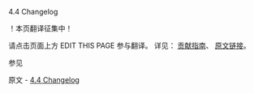  4.4 Changelog

 ！本页翻译征集中！

请点击页面上方 EDIT THIS PAGE 参与翻译。
详见：
[贡献指南]( https://github.com/JinMuInfo/MongoDB-Manual-zh/blob/master/CONTRIBUTING.md )、
[原文链接](  https://docs.mongodb.com/manual/release-notes/4.4-changelog/  )。

 参见

原文 - [4.4 Changelog]( https://docs.mongodb.com/manual/release-notes/4.4-changelog/ )

